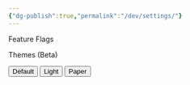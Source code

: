 ```yaml
---
{"dg-publish":true,"permalink":"/dev/settings/"}
---
```


Feature Flags

<p>
<div id="feature-flags"></div>
<script src="https://starryxoxo.github.io/treeajmgar/src/helpers/feature.js"></script>

Themes (Beta)
<div class="fake-button-container">
  <button id="theme-default" class="squared-button">Default</button>
  <button id="theme-light" class="squared-button">Light</button>
  <button id="theme-paper" class="squared-button">Paper</button>
</div>

<script src="https://starryxoxo.github.io/treeajmgar/src/helpers/setTheme.js"></script>